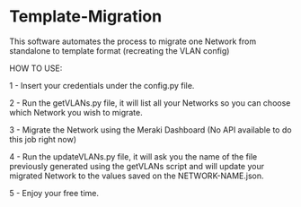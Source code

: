 # Template-Migration
 This software automates the process to migrate one Network from standalone to template format (recreating the VLAN config)

HOW TO USE:

1 - Insert your credentials under the config.py file.

2 - Run the getVLANs.py file, it will list all your Networks so you can choose which Network you wish to migrate.

3 - Migrate the Network using the Meraki Dashboard (No API available to do this job right now)

4 - Run the updateVLANs.py file, it will ask you the name of the file previously generated using the getVLANs script and will update your migrated Network to the values saved on the NETWORK-NAME.json.

5 - Enjoy your free time.

